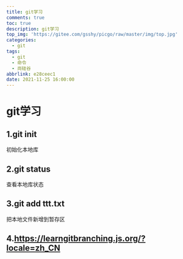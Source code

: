 ```yaml
---
title: git学习
comments: true
toc: true
description: git学习
top_img: 'https://gitee.com/gsshy/picgo/raw/master/img/top.jpg'
categories:
  - git
tags:
  - git
  - 命令
  - 尚硅谷
abbrlink: e28ceec1
date: 2021-11-25 16:00:00
---
```


# git学习

## 1.git init 

初始化本地库

## 2.git status

查看本地库状态

## 3.git add ttt.txt

把本地文件新增到暂存区

## 4.https://learngitbranching.js.org/?locale=zh_CN
